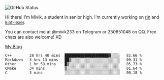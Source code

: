 ![GitHub Status](https://github-readme-stats.vercel.app/api?show_icons=true&username=Mivik)

Hi there! I'm Mivik, a student in senior high. I'm currently working on [rin](https://github.com/Mivik/rin) and [kiot-lexer](https://github.com/KiotLand/kiot-lexer).

You can contact me at @mivik233 on Telegram or 250851048 on QQ. Free chats are also welcome! XD

[My Blog](https://mivik.gitee.io)

<!--START_SECTION:waka-->
```text
C++        28 hrs 40 mins  ████████████████████▓░░░░   82.66 % 
Markdown   3 hrs 13 mins   ██▒░░░░░░░░░░░░░░░░░░░░░░   09.31 % 
Other      1 hr 59 mins    █▒░░░░░░░░░░░░░░░░░░░░░░░   05.73 % 
CMake      34 mins         ▒░░░░░░░░░░░░░░░░░░░░░░░░   01.64 % 
C          3 mins          ░░░░░░░░░░░░░░░░░░░░░░░░░   00.18 % 
```
<!--END_SECTION:waka-->
